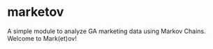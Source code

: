 # marketov
A simple module to analyze GA marketing data using Markov Chains. Welcome to Mark(et)ov! 

